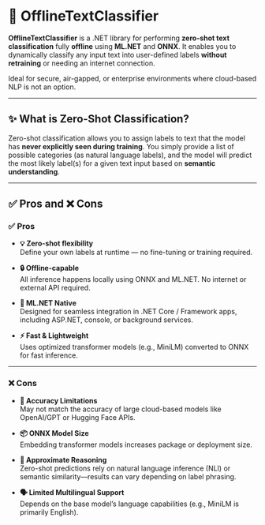 # 🧠 OfflineTextClassifier

**OfflineTextClassifier** is a .NET library for performing **zero-shot text classification** fully **offline** using **ML.NET** and **ONNX**. It enables you to dynamically classify any input text into user-defined labels **without retraining** or needing an internet connection.

Ideal for secure, air-gapped, or enterprise environments where cloud-based NLP is not an option.

---

## ✨ What is Zero-Shot Classification?

Zero-shot classification allows you to assign labels to text that the model has **never explicitly seen during training**. You simply provide a list of possible categories (as natural language labels), and the model will predict the most likely label(s) for a given text input based on **semantic understanding**.

---

## ✅ Pros and ❌ Cons

### ✅ Pros

- **💡 Zero-shot flexibility**  
  Define your own labels at runtime — no fine-tuning or training required.

- **🔒 Offline-capable**  
  All inference happens locally using ONNX and ML.NET. No internet or external API required.

- **🧰 ML.NET Native**  
  Designed for seamless integration in .NET Core / Framework apps, including ASP.NET, console, or background services.

- **⚡ Fast & Lightweight**  
  Uses optimized transformer models (e.g., MiniLM) converted to ONNX for fast inference.

---

### ❌ Cons

- **📐 Accuracy Limitations**  
  May not match the accuracy of large cloud-based models like OpenAI/GPT or Hugging Face APIs.

- **📦 ONNX Model Size**  
  Embedding transformer models increases package or deployment size.

- **🧠 Approximate Reasoning**  
  Zero-shot predictions rely on natural language inference (NLI) or semantic similarity—results can vary depending on label phrasing.

- **🗣️ Limited Multilingual Support**  
  Depends on the base model’s language capabilities (e.g., MiniLM is primarily English).

